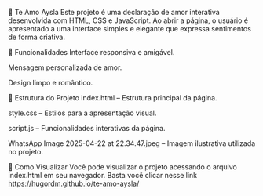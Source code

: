 💖 Te Amo Aysla
Este projeto é uma declaração de amor interativa desenvolvida com HTML, CSS e JavaScript. Ao abrir a página, o usuário é apresentado a uma interface simples e elegante que expressa sentimentos de forma criativa.

🌟 Funcionalidades
Interface responsiva e amigável.

Mensagem personalizada de amor.

Design limpo e romântico.

📁 Estrutura do Projeto
index.html – Estrutura principal da página.

style.css – Estilos para a apresentação visual.

script.js – Funcionalidades interativas da página.

WhatsApp Image 2025-04-22 at 22.34.47.jpeg – Imagem ilustrativa utilizada no projeto.

🚀 Como Visualizar
Você pode visualizar o projeto acessando o arquivo index.html em seu navegador. 
Basta você clicar nesse link https://hugordm.github.io/te-amo-aysla/
